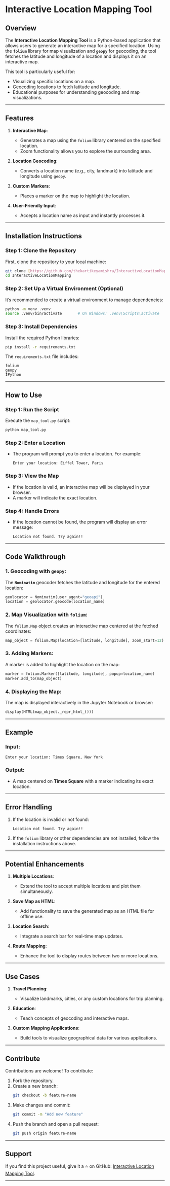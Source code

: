 # **Interactive Location Mapping Tool**

## **Overview**

The **Interactive Location Mapping Tool** is a Python-based application that allows users to generate an interactive map for a specified location. Using the **`folium`** library for map visualization and **`geopy`** for geocoding, the tool fetches the latitude and longitude of a location and displays it on an interactive map.

This tool is particularly useful for:
- Visualizing specific locations on a map.
- Geocoding locations to fetch latitude and longitude.
- Educational purposes for understanding geocoding and map visualizations.

---

## **Features**

1. **Interactive Map**:
   - Generates a map using the `folium` library centered on the specified location.
   - Zoom functionality allows you to explore the surrounding area.

2. **Location Geocoding**:
   - Converts a location name (e.g., city, landmark) into latitude and longitude using `geopy`.

3. **Custom Markers**:
   - Places a marker on the map to highlight the location.

4. **User-Friendly Input**:
   - Accepts a location name as input and instantly processes it.

---


## **Installation Instructions**

### Step 1: Clone the Repository
First, clone the repository to your local machine:
```bash
git clone [https://github.com/thekartikeyamishra/InteractiveLocationMapping.git](https://github.com/thekartikeyamishra/InteractiveLocationMapping).git
cd InteractiveLocationMapping
```

### Step 2: Set Up a Virtual Environment (Optional)
It’s recommended to create a virtual environment to manage dependencies:
```bash
python -m venv .venv
source .venv/bin/activate       # On Windows: .venv\Scripts\activate
```

### Step 3: Install Dependencies
Install the required Python libraries:
```bash
pip install -r requirements.txt
```

The `requirements.txt` file includes:
```
folium
geopy
IPython
```

---

## **How to Use**

### Step 1: Run the Script
Execute the `map_tool.py` script:
```bash
python map_tool.py
```

### Step 2: Enter a Location
- The program will prompt you to enter a location. For example:
  ```
  Enter your location: Eiffel Tower, Paris
  ```

### Step 3: View the Map
- If the location is valid, an interactive map will be displayed in your browser.
- A marker will indicate the exact location.

### Step 4: Handle Errors
- If the location cannot be found, the program will display an error message:
  ```
  Location not found. Try again!!
  ```

---

## **Code Walkthrough**

### 1. **Geocoding with `geopy`**:
The **`Nominatim`** geocoder fetches the latitude and longitude for the entered location:
```python
geolocator = Nominatim(user_agent="geoapi")
location = geolocator.geocode(location_name)
```

### 2. **Map Visualization with `folium`**:
The `folium.Map` object creates an interactive map centered at the fetched coordinates:
```python
map_object = folium.Map(location=[latitude, longitude], zoom_start=12)
```

### 3. **Adding Markers**:
A marker is added to highlight the location on the map:
```python
marker = folium.Marker([latitude, longitude], popup=location_name)
marker.add_to(map_object)
```

### 4. **Displaying the Map**:
The map is displayed interactively in the Jupyter Notebook or browser:
```python
display(HTML(map_object._repr_html_()))
```

---

## **Example**

### Input:
```
Enter your location: Times Square, New York
```

### Output:
- A map centered on **Times Square** with a marker indicating its exact location.

---

## **Error Handling**

1. If the location is invalid or not found:
   ```
   Location not found. Try again!!
   ```

2. If the `folium` library or other dependencies are not installed, follow the installation instructions above.

---

## **Potential Enhancements**

1. **Multiple Locations**:
   - Extend the tool to accept multiple locations and plot them simultaneously.

2. **Save Map as HTML**:
   - Add functionality to save the generated map as an HTML file for offline use.

3. **Location Search**:
   - Integrate a search bar for real-time map updates.

4. **Route Mapping**:
   - Enhance the tool to display routes between two or more locations.

---

## **Use Cases**

1. **Travel Planning**:
   - Visualize landmarks, cities, or any custom locations for trip planning.

2. **Education**:
   - Teach concepts of geocoding and interactive maps.

3. **Custom Mapping Applications**:
   - Build tools to visualize geographical data for various applications.

---

## **Contribute**

Contributions are welcome! To contribute:
1. Fork the repository.
2. Create a new branch:
   ```bash
   git checkout -b feature-name
   ```
3. Make changes and commit:
   ```bash
   git commit -m "Add new feature"
   ```
4. Push the branch and open a pull request:
   ```bash
   git push origin feature-name
   ```

---

## **Support**

If you find this project useful, give it a ⭐ on GitHub: [Interactive Location Mapping Tool](https://github.com/thekartikeyamishra/InteractiveLocationMapping).

---
